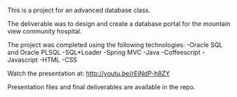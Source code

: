 This is a project for an advanced database class.

The deliverable was to design and create a database portal for the mountain view community hospital.

The project was completed using the following technologies:
-Oracle SQL and Oracle PLSQL
-SQL*Loader
-Spring MVC
-Java
-Coffeescript
-Javascript
-HTML
-CSS

Watch the presentation at:
http://youtu.be/rEjNdP-h8ZY

Presentation files and final deliverables are available in the repo.